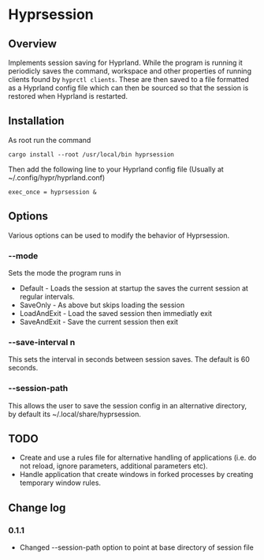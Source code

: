 # Hyprsession
## Overview
Implements session saving for Hyprland. While the program is running it periodicly saves the command, workspace and other properties of running clients found by `hyprctl clients`. These are then saved to a file formatted as a Hyprland config file which can then be sourced so that the session is restored when Hyprland is restarted.

## Installation
As root run the command 
```
cargo install --root /usr/local/bin hyprsession
``` 
Then add the following line to your Hyprland config file (Usually at ~/.config/hypr/hyprland.conf)
```
exec_once = hyprsession &
```

## Options
Various options can be used to modify the behavior of Hyprsession.

### --mode <mode>
Sets the mode the program runs in 
* Default - Loads the session at startup the saves the current session at regular intervals.
* SaveOnly - As above but skips loading the session
* LoadAndExit - Load the saved session then immediatly exit
* SaveAndExit - Save the current session then exit

### --save-interval n
This sets the interval in seconds between session saves. The default is 60 seconds.

### --session-path
This allows the user to save the session config in an alternative directory, by default its ~/.local/share/hyprsession. 

## TODO
* Create and use a rules file for alternative handling of applications (i.e. do not reload, ignore parameters, additional parameters etc).
* Handle application that create windows in forked processes by creating temporary window rules.

## Change log
### 0.1.1
* Changed --session-path option to point at base directory of session file
